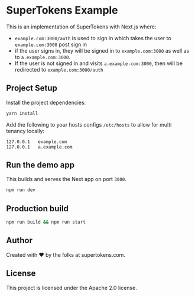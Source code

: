 # SuperTokens Example

This is an implementation of SuperTokens with Next.js where:

-   `example.com:3000/auth` is used to sign in which takes the user to `example.com:3000` post sign in
-   if the user signs in, they will be signed in to `example.com:3000` as well as to `a.example.com:3000`.
-   If the user is not signed in and visits `a.example.com:3000`, then will be redirected to `example.com:3000/auth`

## Project Setup

Install the project dependencies:

```bash
yarn install
```

Add the following to your hosts configs `/etc/hosts` to allow for multi tenancy locally:

```
127.0.0.1   example.com
127.0.0.1   a.example.com
```

## Run the demo app

This builds and serves the Next app on port `3000`.

```bash
npm run dev
```

## Production build

```bash
npm run build && npm run start
```

## Author

Created with :heart: by the folks at supertokens.com.

## License

This project is licensed under the Apache 2.0 license.
